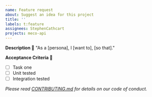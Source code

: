 ```yaml
---
name: Feature request
about: Suggest an idea for this project
title: ''
labels: t:feature
assignees: StephenCathcart
projects: meco-api
---
```


**Description :thinking:**
"As a [persona], I [want to], [so that]."

**Acceptance Criteria :tada:**

- [ ] Task one
- [ ] Unit tested
- [ ] Integration tested

*Please read [CONTRIBUTING.md](https://github.com/the-pragmatic-dev/meco-api/blob/master/CONTRIBUTING.md) for details on our code of conduct.*
